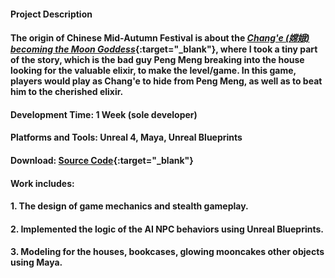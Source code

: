 #### __Project Description__

#### The origin of Chinese Mid-Autumn Festival is about the [_Chang'e (嫦娥) becoming the Moon Goddess_](https://en.wikipedia.org/wiki/Chang%27e){:target="_blank"}, where I took a tiny part of the story, which is the bad guy Peng Meng breaking into the house looking for the valuable elixir, to make the level/game. In this game, players would play as Chang'e to hide from Peng Meng, as well as to beat him to the cherished elixir.

#### __Development Time__: 1 Week (sole developer)

#### __Platforms and Tools__: Unreal 4, Maya, Unreal Blueprints

#### __Download__: [Source Code](https://github.com/joylio/HeatMan){:target="_blank"}

#### __Work includes__:

#### 1. The design of game mechanics and stealth gameplay.

#### 2. Implemented the logic of the AI NPC behaviors using Unreal Blueprints.

#### 3. Modeling for the houses, bookcases, glowing mooncakes other objects using Maya.